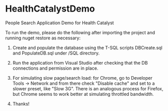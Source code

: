 # HealthCatalystDemo
People Search Application Demo for Health Catalyst

To run the demo, please do the following after importing the project and running nuget restore as necessary:

1) Create and populate the database using the T-SQL scripts DBCreate.sql and PopulateDB.sql under /SQL directory.

2) Run the application from Visual Studio after checking that the DB connections and permission are in place.

3) For simulating slow page/search load: for Chrome, go to Developer Tools -> Network and from there check "Disable cache" and set to a slower preset, like "Slow 3G". There is an analogous process for Firefox, but Chrome seems to work better at simulating throttled bandwidth.

4) Thanks!
